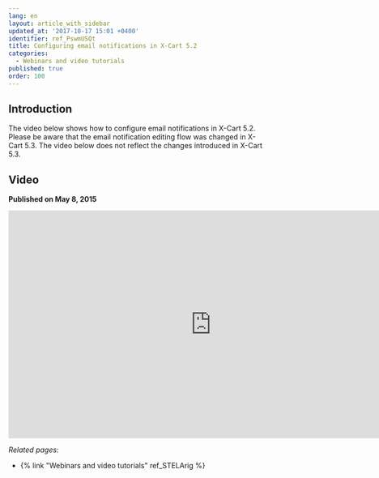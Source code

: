 ```yaml
---
lang: en
layout: article_with_sidebar
updated_at: '2017-10-17 15:01 +0400'
identifier: ref_PswmUSQt
title: Configuring email notifications in X-Cart 5.2
categories:
  - Webinars and video tutorials
published: true
order: 100
---
```



## Introduction

The video below shows how to configure email notifications in X-Cart 5.2. Please be aware that the email notification editing flow was changed in X-Cart 5.3. The video below does not reflect the changes introduced in X-Cart 5.3.

## Video
**Published on May 8, 2015**
<iframe class="youtube-player" type="text/html" style="width: 800px; height: 450px" src="http://www.youtube.com/embed/hu0UotNu2pE" frameborder="0"></iframe>


_Related pages:_

*   {% link "Webinars and video tutorials" ref_STELArig %}
